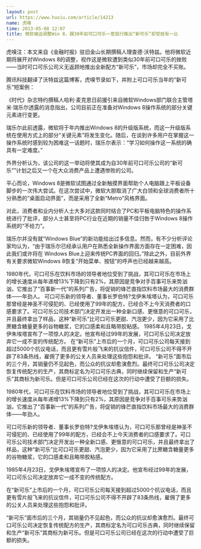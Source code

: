 ```yaml
---
layout: post
url: https://www.huxiu.com/article/14213
name: 虎嗅
time: 2013-05-08 12:07
title: 微软被迫调整Win 8，跟30年前可口可乐一意孤行推出“新可乐”却受挫有一比
---
```

虎嗅注：本文来自《金融时报》驻旧金山长期撰稿人理查德·沃特兹。他将微软近期将展开对Windows 8的调整，视作这是微软遭到类似30年前可口可乐的挫败——当时可口可乐公司义无返顾地推出全新配方“新可乐”，市场却完全不买账。

腾讯科技翻译了沃特兹这篇博客，虎嗅节录如下，并附上可口可乐当年的“新可乐”短案例：

《时代》杂志特约撰稿人哈利·麦克恩日前援引来自微软Windows部门联合主管塔米·瑞乐尔透露的消息指出，公司目前正在准备对Windows 8操作系统的部分关键元素进行变更。

瑞乐尔此前透露，微软将于年内推出Windows 8的升级版系统，而这一升级版系统在使用方式上的部分“关键元素”将发生变化。随后，在谈到许多用户在掌握这一操作系统时感到较为困难这一话题时，瑞乐尔表示：“学习如何操作这一系统的确具有一定难度。”

外界分析认为，该公司的这一举动将使其成为自30年前可口可乐公司的“新可乐””计划之后又一个在大众消费产品上遭遇惨败的公司。

平心而论，Windows 8是微软试图通过全新触摸界面帮助个人电脑跟上平板设备脚步的一次伟大尝试。在这次尝试中，微软大胆取消了广大白领和全球消费者所十分熟悉的“桌面启动界面”，而是采用了全新“Metro”风格界面。

对此，消费者和业内分析人士大多对这款同时结合了PC和平板电脑特色的操作系统进行了批评，部分人士甚至将PC行业在近期的销量不佳归咎于Windows 8操作系统的“不给力”。

瑞乐尔并没有就“Windows Blue”的新功能给出过多信息。然而，有不少分析评论家均认为，“由于瑞乐尔已经承认用户在熟悉全新操作界面方面存在一定困难，因此我们或许将在 Windows Blue上迎来传统PC界面的回归。”除此之外，目前外界有关要求微软Windows 8恢复“开始菜单、按钮”的呼声也已经越来越高。

1980年代，可口可乐在饮料市场的领导者地位受到了挑战，其可口可乐在市场上的增长速度从每年递增13%下降到只有2%，其原因是竞争对手百事可乐来势汹汹，它推出了“百事新一代”的系列广告，将促销的锋芒直指饮料市场最大的消费群体——年劲人。 可口可乐新的领导者、董事长罗伯特?戈伊朱埃塔认为，可口可乐那曾经是神圣不可侵犯的、已经使用了99年的配方，已经合不上今天消费者的口感要求了。可口可乐公司技术部门决定开发出一种全新口感、更惬意的可口可乐，并且最终拿出了样品，这种“新可乐”比可口可乐更甜、汽泡更少，因为它采用了比蔗糖含糖量更多的谷物糖浆，它的口感柔和且略带胶粘感。 1985年4月23日，戈伊朱埃塔宣布了一项惊人的决定。他宣布经过99年的发展，可口可乐公司决定放弃它一成不变的传统配方。 在“新可乐”上市后的一个月，可口可乐公司每天接到超过5000个抗议电话，而且更有雪片般飞来的抗议信件，可口可乐公司不得不开辟了83条热线，雇佣了更多的公关人员来处理这些抱怨和批评。 “新可乐”面市后的三个月，其销量仍不见起色，而公众的抗议却愈演愈烈。最终可口可乐公司决定恢复传统配方的生产，其商标定名为可口可乐古典，同时继续保留和生产“新可乐”其商标为新可乐。但是可口可乐公司已经在这次的行动中遭受了巨额的损失。

1980年代，可口可乐在饮料市场的领导者地位受到了挑战，其可口可乐在市场上的增长速度从每年递增13%下降到只有2%，其原因是竞争对手百事可乐来势汹汹，它推出了“百事新一代”的系列广告，将促销的锋芒直指饮料市场最大的消费群体——年劲人。

可口可乐新的领导者、董事长罗伯特?戈伊朱埃塔认为，可口可乐那曾经是神圣不可侵犯的、已经使用了99年的配方，已经合不上今天消费者的口感要求了。可口可乐公司技术部门决定开发出一种全新口感、更惬意的可口可乐，并且最终拿出了样品，这种“新可乐”比可口可乐更甜、汽泡更少，因为它采用了比蔗糖含糖量更多的谷物糖浆，它的口感柔和且略带胶粘感。

1985年4月23日，戈伊朱埃塔宣布了一项惊人的决定。他宣布经过99年的发展，可口可乐公司决定放弃它一成不变的传统配方。

在“新可乐”上市后的一个月，可口可乐公司每天接到超过5000个抗议电话，而且更有雪片般飞来的抗议信件，可口可乐公司不得不开辟了83条热线，雇佣了更多的公关人员来处理这些抱怨和批评。

“新可乐”面市后的三个月，其销量仍不见起色，而公众的抗议却愈演愈烈。最终可口可乐公司决定恢复传统配方的生产，其商标定名为可口可乐古典，同时继续保留和生产“新可乐”其商标为新可乐。但是可口可乐公司已经在这次的行动中遭受了巨额的损失。

